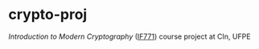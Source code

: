 crypto-proj
===========

*Introduction to Modern Cryptography* ([IF771](http://cin.ufpe.br/~ruy/crypto/)) course project at CIn, UFPE